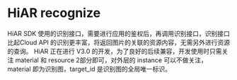 # HiAR recognize
  HiAR SDK 使用的识别接口，需要进行应用的鉴权后，再调用识别接口，识别接口比起Cloud API 的识别更丰富，将返回图片的关联的资源内容，无需另外进行资源的查询。
  HiAR 正在进行 V3.0 的开发，为了良好的后续兼容，开发使用时只需关注 material 和 resource 2部分即可，对外层的 instance 可以不做关注，material 即为识别图，target_id 是识别图的全局唯一标识。


